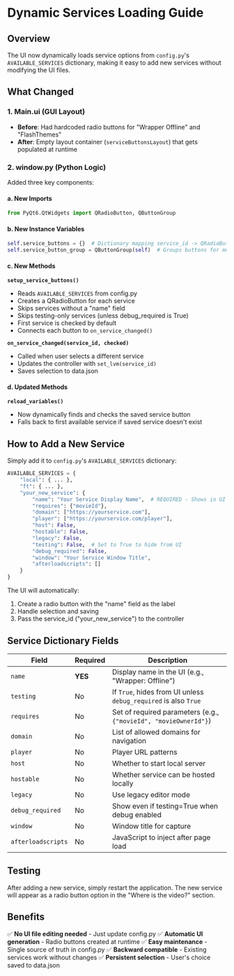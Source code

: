 # Dynamic Services Loading Guide

## Overview

The UI now dynamically loads service options from `config.py`'s `AVAILABLE_SERVICES` dictionary, making it easy to add new services without modifying the UI files.

## What Changed

### 1. Main.ui (GUI Layout)

- **Before**: Had hardcoded radio buttons for "Wrapper Offline" and "FlashThemes"
- **After**: Empty layout container (`serviceButtonsLayout`) that gets populated at runtime

### 2. window.py (Python Logic)

Added three key components:

#### a. New Imports

```python
from PyQt6.QtWidgets import QRadioButton, QButtonGroup
```

#### b. New Instance Variables

```python
self.service_buttons = {}  # Dictionary mapping service_id -> QRadioButton
self.service_button_group = QButtonGroup(self)  # Groups buttons for mutual exclusivity
```

#### c. New Methods

**`setup_service_buttons()`**

- Reads `AVAILABLE_SERVICES` from config.py
- Creates a QRadioButton for each service
- Skips services without a "name" field
- Skips testing-only services (unless debug_required is True)
- First service is checked by default
- Connects each button to `on_service_changed()`

**`on_service_changed(service_id, checked)`**

- Called when user selects a different service
- Updates the controller with `set_lvm(service_id)`
- Saves selection to data.json

#### d. Updated Methods

**`reload_variables()`**

- Now dynamically finds and checks the saved service button
- Falls back to first available service if saved service doesn't exist

## How to Add a New Service

Simply add it to `config.py`'s `AVAILABLE_SERVICES` dictionary:

```python
AVAILABLE_SERVICES = {
    "local": { ... },
    "ft": { ... },
    "your_new_service": {
        "name": "Your Service Display Name",  # REQUIRED - Shows in UI
        "requires": {"movieId"},
        "domain": ["https://yourservice.com"],
        "player": ["https://yourservice.com/player"],
        "host": False,
        "hostable": False,
        "legacy": False,
        "testing": False,  # Set to True to hide from UI
        "debug_required": False,
        "window": "Your Service Window Title",
        "afterloadscripts": []
    }
}
```

The UI will automatically:

1. Create a radio button with the "name" field as the label
2. Handle selection and saving
3. Pass the service_id ("your_new_service") to the controller

## Service Dictionary Fields

| Field              | Required | Description                                                      |
| ------------------ | -------- | ---------------------------------------------------------------- |
| `name`             | **YES**  | Display name in the UI (e.g., "Wrapper: Offline")                |
| `testing`          | No       | If `True`, hides from UI unless `debug_required` is also `True`  |
| `requires`         | No       | Set of required parameters (e.g., `{"movieId", "movieOwnerId"}`) |
| `domain`           | No       | List of allowed domains for navigation                           |
| `player`           | No       | Player URL patterns                                              |
| `host`             | No       | Whether to start local server                                    |
| `hostable`         | No       | Whether service can be hosted locally                            |
| `legacy`           | No       | Use legacy editor mode                                           |
| `debug_required`   | No       | Show even if testing=True when debug enabled                     |
| `window`           | No       | Window title for capture                                         |
| `afterloadscripts` | No       | JavaScript to inject after page load                             |

## Testing

After adding a new service, simply restart the application. The new service will appear as a radio button option in the "Where is the video?" section.

## Benefits

✅ **No UI file editing needed** - Just update config.py
✅ **Automatic UI generation** - Radio buttons created at runtime
✅ **Easy maintenance** - Single source of truth in config.py
✅ **Backward compatible** - Existing services work without changes
✅ **Persistent selection** - User's choice saved to data.json
